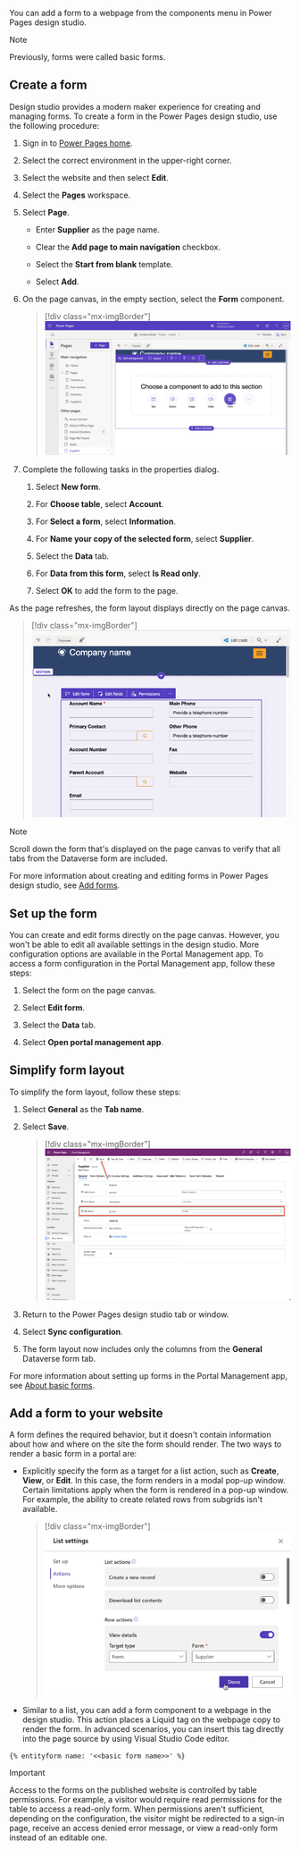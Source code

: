 You can add a form to a webpage from the components menu in Power Pages design studio.

> [!NOTE]
> Previously, forms were called basic forms.

## Create a form

Design studio provides a modern maker experience for creating and managing forms. To create a form in the Power Pages design studio, use the following procedure:

1. Sign in to [Power Pages home](https://make.powerpages.microsoft.com/?azure-portal=true).

1. Select the correct environment in the upper-right corner.

1. Select the website and then select **Edit**.

1. Select the **Pages** workspace.

1. Select **Page**.

   - Enter **Supplier** as the page name.

   - Clear the **Add page to main navigation** checkbox.

   - Select the **Start from blank** template.

   - Select **Add**.

1. On the page canvas, in the empty section, select the **Form** component.

   > [!div class="mx-imgBorder"]
   > [![Screenshot of inserting the Form component in Power Pages design studio.](../media/form-insert-component.png)](../media/form-insert-component.png#lightbox)

1. Complete the following tasks in the properties dialog. 

   1. Select **New form**.

   1. For **Choose table**, select **Account**.

   1. For **Select a form**, select **Information**.

   1. For **Name your copy of the selected form**, select **Supplier**.

   1. Select the **Data** tab.

   1. For **Data from this form**, select **Is Read only**.

   1. Select **OK** to add the form to the page.

As the page refreshes, the form layout displays directly on the page canvas.

> [!div class="mx-imgBorder"]
> [![Screenshot of a WYSIWYG form on the page canvas in Power Pages design studio.](../media/form-layout.png)](../media/form-layout.png#lightbox)

> [!NOTE]
> Scroll down the form that's displayed on the page canvas to verify that all tabs from the Dataverse form are included.

For more information about creating and editing forms in Power Pages design studio, see [Add forms](/power-pages/getting-started/add-form/?azure-portal=true).

## Set up the form

You can create and edit forms directly on the page canvas. However, you won't be able to edit all available settings in the design studio. More configuration options are available in the Portal Management app. To access a form configuration in the Portal Management app, follow these steps:

1. Select the form on the page canvas.

1. Select **Edit form**.

1. Select the **Data** tab.

1. Select **Open portal management app**.

## Simplify form layout
To simplify the form layout, follow these steps:

1. Select **General** as the **Tab name**.

1. Select **Save**.

   > [!div class="mx-imgBorder"]
   > [![Screenshot of the Basic Form Portal Management metadata.](../media/entity-form-meta-data.png)](../media/entity-form-meta-data.png#lightbox)

1. Return to the Power Pages design studio tab or window.

1. Select **Sync configuration**.

1. The form layout now includes only the columns from the **General** Dataverse form tab.

For more information about setting up forms in the Portal Management app, see [About basic forms](/power-pages/configure/basic-forms?azure-portal=true).

## Add a form to your website

A form defines the required behavior, but it doesn't contain information about how and where on the site the form should render. The two ways to render a basic form in a portal are:

- Explicitly specify the form as a target for a list action, such as **Create**, **View**, or **Edit**. In this case, the form renders in a modal pop-up window. Certain limitations apply when the form is rendered in a pop-up window. For example, the ability to create related rows from subgrids isn't available.

   > [!div class="mx-imgBorder"]
   > [![Screenshot of selecting a form as the form to view details of a row in a list.](../media/form-list-properties.png)](../media/form-list-properties.png#lightbox)

- Similar to a list, you can add a form component to a webpage in the design studio. This action places a Liquid tag on the webpage copy to render the form. In advanced scenarios, you can insert this tag directly into the page source by using Visual Studio Code editor.

```twig
{% entityform name: '<<basic form name>>' %}
```

> [!IMPORTANT]
> Access to the forms on the published website is controlled by table permissions. For example, a visitor would require read permissions for the table to access a read-only form. When permissions aren't sufficient, depending on the configuration, the visitor might be redirected to a sign-in page, receive an access denied error message, or view a read-only form instead of an editable one.
